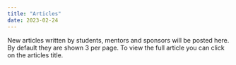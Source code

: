 ```yaml
---
title: "Articles"
date: 2023-02-24
---
```

New articles written by students, mentors and sponsors will be posted here. By default they are shown 3 per page. To view the full article you can click on the articles title.
